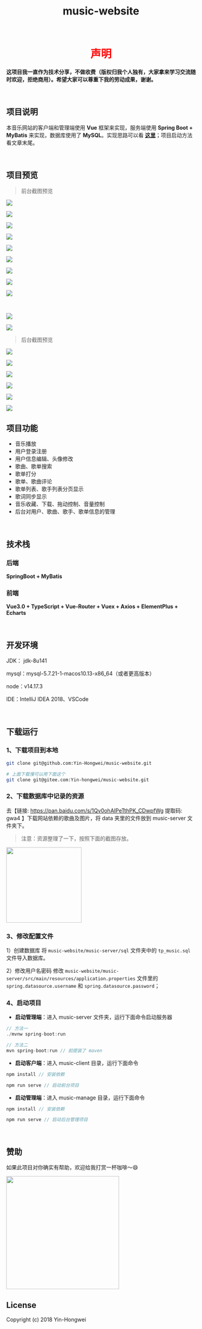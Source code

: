 <h1 align="center">music-website</h1>

<br/>

<h1 align="center"><font color="red">声明</font></h1>

**这项目我一直作为技术分享，不做收费（版权归我个人独有，大家拿来学习交流随时欢迎，拒绝商用）。希望大家可以尊重下我的劳动成果，谢谢。**

<br/>

## 项目说明

本音乐网站的客户端和管理端使用 **Vue** 框架来实现，服务端使用 **Spring Boot + MyBatis** 来实现，数据库使用了 **MySQL**。实现思路可以看 **[这里](https://yin-hongwei.github.io/2019/03/04/music/#more)**；项目启动方法看文章末尾。

<br/>

## 项目预览

> 前台截图预览

![](https://tva1.sinaimg.cn/large/e6c9d24ely1gzr6x8rlnzj21c00u0jta.jpg)<br/>

![](https://tva1.sinaimg.cn/large/e6c9d24ely1gzr76qdg0rj21c00u0dmp.jpg)<br/>

![](https://tva1.sinaimg.cn/large/e6c9d24ely1gzr797o9p9j21c00u0dlz.jpg)<br/>

![](https://tva1.sinaimg.cn/large/e6c9d24ely1gzr79jchpij21c00u0djw.jpg)<br/>

![](https://tva1.sinaimg.cn/large/e6c9d24ely1gzr79ujxnpj21c00u0n2s.jpg)<br/>

![](https://tva1.sinaimg.cn/large/e6c9d24ely1gzr74palfhj21c00u0n1n.jpg)<br/>

![](https://tva1.sinaimg.cn/large/e6c9d24ely1gzr73bkwfoj21c00u00w7.jpg)<br/>

![](https://tva1.sinaimg.cn/large/e6c9d24ely1gzr7137tvoj21c00u0diy.jpg)<br/>

![](https://tva1.sinaimg.cn/large/e6c9d24ely1gzr71of65oj21c00u041t.jpg)

<br/>

![](https://tva1.sinaimg.cn/large/e6c9d24ely1gzr71zzk0zj21c00u0dic.jpg)<br/>

![](https://tva1.sinaimg.cn/large/e6c9d24ely1gzr7at2swbj21c00u0whd.jpg)<br/>

> 后台截图预览

![](https://tva1.sinaimg.cn/large/006tNbRwly1g9hhhu4n7tj31c00u04qq.jpg)<br/>

![](https://tva1.sinaimg.cn/large/007S8ZIlly1ghrnrvgflvj31c00u0jzh.jpg)<br/>

![](https://tva1.sinaimg.cn/large/007S8ZIlly1ghrns4ycpkj31c00u0qjl.jpg)<br/>

![](https://tva1.sinaimg.cn/large/007S8ZIlly1ghrnsfearcj31c00u0axt.jpg)<br/>

![](https://tva1.sinaimg.cn/large/007S8ZIlly1ghrnsq6s3sj31c00u0tmu.jpg)<br/>

![](https://tva1.sinaimg.cn/large/007S8ZIlly1ghrnszq403j31c00u07nq.jpg)<br/>

## 项目功能

- 音乐播放
- 用户登录注册
- 用户信息编辑、头像修改
- 歌曲、歌单搜索
- 歌单打分
- 歌单、歌曲评论
- 歌单列表、歌手列表分页显示
- 歌词同步显示
- 音乐收藏、下载、拖动控制、音量控制
- 后台对用户、歌曲、歌手、歌单信息的管理

<br/>

## 技术栈

### 后端

**SpringBoot + MyBatis**

### 前端

**Vue3.0 + TypeScript + Vue-Router + Vuex + Axios + ElementPlus + Echarts**

<br/>

## 开发环境

JDK： jdk-8u141

mysql：mysql-5.7.21-1-macos10.13-x86_64（或者更高版本）

node：v14.17.3

IDE：IntelliJ IDEA 2018、VSCode


<br/>

## 下载运行

### 1、下载项目到本地

```bash
git clone git@github.com:Yin-Hongwei/music-website.git

# 上面下载慢可以用下面这个
git clone git@gitee.com:Yin-hongwei/music-website.git
```

### 2、下载数据库中记录的资源

去【链接: https://pan.baidu.com/s/1Qv0ohAIPeTthPK_CDwpfWg 提取码: gwa4 】下载网站依赖的歌曲及图片，将 data 夹里的文件放到 music-server 文件夹下。

> 注意：资源整理了一下，按照下面的截图存放。

<img src="https://tva1.sinaimg.cn/large/008i3skNly1gsk65seqd8j30y00ocjt4.jpg" height="200px"/>

### 3、修改配置文件

1）创建数据库
将 `music-website/music-server/sql` 文件夹中的 `tp_music.sql` 文件导入数据库。

2）修改用户名密码
修改 `music-website/music-server/src/main/resources/application.properties` 文件里的 `spring.datasource.username` 和 `spring.datasource.password`；

### 4、启动项目

- **启动管理端**：进入 music-server 文件夹，运行下面命令启动服务器

```js
// 方法一
./mvnw spring-boot:run

// 方法二
mvn spring-boot:run // 前提装了 maven
```

- **启动客户端**：进入 music-client 目录，运行下面命令

```js
npm install // 安装依赖

npm run serve // 启动前台项目
```

- **启动管理端**：进入 music-manage 目录，运行下面命令

```js
npm install // 安装依赖

npm run serve // 启动后台管理项目
```

<br/>

## 赞助

如果此项目对你确实有帮助，欢迎给我打赏一杯咖啡～😄

<img src="https://tva1.sinaimg.cn/large/008i3skNgy1gsgm6jokvaj30gs0feadd.jpg" height="300px"/>

<br/>

## License

Copyright (c) 2018 Yin-Hongwei 

